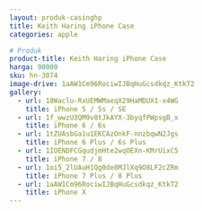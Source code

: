 ```yaml
---
layout: produk-casinghp
title: Keith Haring iPhone Case
categories: apple

# Produk
product-title: Keith Haring iPhone Case
harga: 90000
sku: hn-3074
image-drive: 1aAW1Cm96RociwIJBqHuGcsdkqz_KtkT2
gallery:
  - url: 18Waclu-RxUEMWMaeqX29HaMDUX1-x4WG
    title: iPhone 5 / 5s / SE
  - url: 1f_wwzU3QM9v8tJkAYX-3byqfPWpsgB_x
    title: iPhone 6 / 6s
  - url: 1tZUAsbGa1u1EKCAzOnkF-nnzbqwN2Jgs
    title: iPhone 6 Plus / 6s Plus
  - url: 1IOENDFCGqudjmHte2wqOEXn-KMrUixC5
    title: iPhone 7 / 8
  - url: 1oi5_2lUAuH1Qg0de8MJlXq9O8LF2cZRm
    title: iPhone 7 Plus / 8 Plus
  - url: 1aAW1Cm96RociwIJBqHuGcsdkqz_KtkT2
    title: iPhone X
---
```

